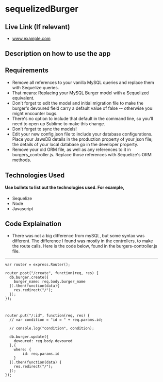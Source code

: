 # sequelizedBurger

## Live Link (If relevant)
 - www.example.com

## Description on how to use the app

## Requirements
#### 

- Remove all references to your vanilla MySQL queries and replace them with Sequelize queries.
- That means:
Replacing your MySQL Burger model with a Sequelized equivalent.
- Don't forget to edit the model and initial migration file to make the burger's devoured field carry a default value of false -- otherwise you might encounter bugs.
- There's no option to include that default in the command line, so you'll need to open up Sublime to make this change.
- Don't forget to sync the models!
- Edit your new config.json file to include your database configurations. Place your JawsDB details in the production property of your json file; the details of your local database go in the developer property.
- Remove your old ORM file, as well as any references to it in burgers_controller.js. Replace those references with Sequelize's ORM methods.

## Technologies Used
#### Use bullets to list out the technologies used. For example,
- Sequelize
- Node
- Javascript

## Code Explaination
- There was not a big difference from mySQL, but some syntax was different. The difference I found was mostly in the controllers, to make the route calls. Here is the code below, found in the burgers-controller.js file. 

-------------


```
var router = express.Router();

router.post("/create", function(req, res) {
  db.burger.create({
  	burger_name: req.body.burger_name
  }).then(function(data){
  	res.redirect("/");
  });
});



router.put("/:id", function(req, res) {
  // var condition = "id = " + req.params.id;

  // console.log("condition", condition);

  db.burger.update({
    devoured: req.body.devoured
  },{
  	where: {
  		id: req.params.id
  	}
  }).then(function(data) {
    res.redirect("/");
  });
});
```